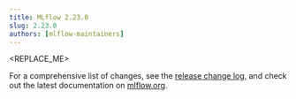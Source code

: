 ```yaml
---
title: MLflow 2.23.0
slug: 2.23.0
authors: [mlflow-maintainers]
---
```


<REPLACE_ME>

For a comprehensive list of changes, see the [release change log](https://github.com/mlflow/mlflow/releases/tag/v2.23.0), and check out the latest documentation on [mlflow.org](http://mlflow.org/).
